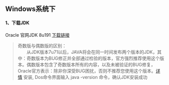 Windows系统下
---  
#### 1、下载JDK 
Oracle 官网JDK 8u191 [下载链接](https://www.oracle.com/technetwork/java/javase/downloads/jdk8-downloads-2133151.html)  
> 奇数版与偶数版的区别：  
　　从JDK版本7u71以后，JAVA将会在同一时间发布两个版本的JDK，其中：奇数版本为BUG修正并全部通过检验的版本，官方强烈推荐使用这个版本。偶数版本包含了奇数版本所有的内容，以及未被验证的BUG修复，Oracle官方表示：除非你深受BUG困扰，否则不推荐您使用这个版本。[详情](https://www.oracle.com/technetwork/java/javase/cpu-psu-explained-2331472.html)
> 安装, Dos命令界面输入 java -version 命令，确认JDK安装成功

